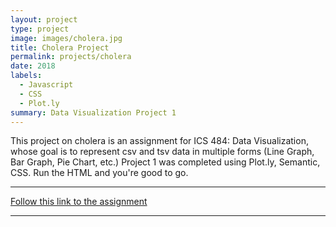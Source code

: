```yaml
---
layout: project
type: project
image: images/cholera.jpg
title: Cholera Project
permalink: projects/cholera
date: 2018
labels:
  - Javascript
  - CSS
  - Plot.ly
summary: Data Visualization Project 1
---
```


This project on cholera is an assignment for ICS 484: Data Visualization, whose goal is to represent csv and tsv data in multiple forms (Line Graph, Bar Graph, Pie Chart, etc.) Project 1 was completed using Plot.ly, Semantic, CSS. Run the HTML and you're good to go.

<hr>

[Follow this link to the assignment](https://github.com/mserai/Cholera)

<hr>
